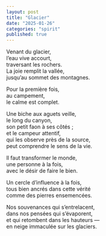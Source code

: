 ```yaml
---
layout: post
title: "Glacier"
date: "2025-01-26"
categories: "spirit"
published: true
---
```


Venant du glacier,  
l’eau vive accourt,  
traversant les rochers.  
La joie remplit la vallée,  
jusqu’au sommet des montagnes.  

Pour la première fois,  
au campement,  
le calme est complet.  

Une biche aux aguets veille,  
le long du canyon,  
son petit faon à ses côtés ;  
et le campeur attentif,  
qui les observe près de la source,  
peut comprendre le sens de la vie.  

Il faut transformer le monde,  
une personne à la fois,  
avec le désir de faire le bien.  

Un cercle d’influence à la fois,  
tous bien ancrés dans cette vérité  
comme des pierres ensemencées.  

Nos souvenances qui s’entrelacent,  
dans nos pensées qui s’évaporent,  
et qui retombent dans les hauteurs —  
en neige immaculée sur les glaciers.  
